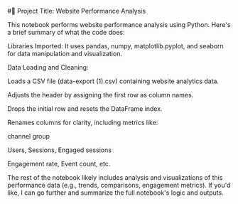 
#📘 Project Title: Website Performance Analysis

This notebook performs website performance analysis using Python. Here's a brief summary of what the code does:

Libraries Imported:
It uses pandas, numpy, matplotlib.pyplot, and seaborn for data manipulation and visualization.

Data Loading and Cleaning:

Loads a CSV file (data-export (1).csv) containing website analytics data.

Adjusts the header by assigning the first row as column names.

Drops the initial row and resets the DataFrame index.

Renames columns for clarity, including metrics like:

channel group

Users, Sessions, Engaged sessions

Engagement rate, Event count, etc.

The rest of the notebook likely includes analysis and visualizations of this performance data (e.g., trends, comparisons, engagement metrics). If you'd like, I can go further and summarize the full notebook's logic and outputs.
